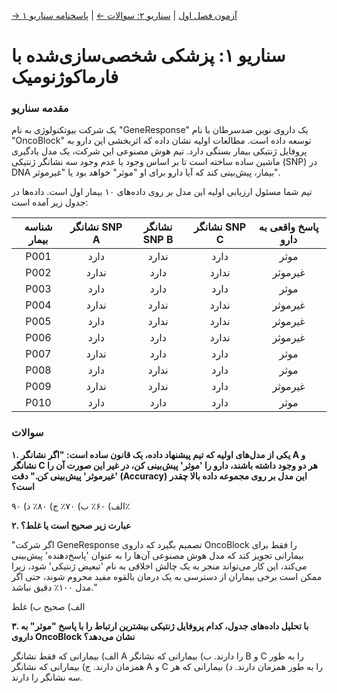 [→ آزمون فصل اول](./index.md) | [سناریو ۲: سوالات ←](./scenario-02-questions.md) | [پاسخنامه سناریو ۱](./scenario-01-answers.md)

# سناریو ۱: پزشکی شخصی‌سازی‌شده با فارماکوژنومیک

### مقدمه سناریو

یک شرکت بیوتکنولوژی به نام "GeneResponse" یک داروی نوین ضدسرطان با نام "OncoBlock" توسعه داده است. مطالعات اولیه نشان داده که اثربخشی این دارو به پروفایل ژنتیکی بیمار بستگی دارد. تیم هوش مصنوعی این شرکت، یک مدل یادگیری ماشین ساده ساخته است تا بر اساس وجود یا عدم وجود سه نشانگر ژنتیکی (SNP) در DNA بیمار، پیش‌بینی کند که آیا دارو برای او "موثر" خواهد بود یا "غیرموثر".

تیم شما مسئول ارزیابی اولیه این مدل بر روی داده‌های ۱۰ بیمار اول است. داده‌ها در جدول زیر آمده است:

| شناسه بیمار | نشانگر SNP A | نشانگر SNP B | نشانگر SNP C | پاسخ واقعی به دارو |
| :---------: | :----------: | :----------: | :----------: | :----------------: |
|    P001     |     دارد     |    ندارد     |     دارد     |        موثر        |
|    P002     |    ندارد     |     دارد     |    ندارد     |      غیرموثر       |
|    P003     |     دارد     |     دارد     |     دارد     |        موثر        |
|    P004     |    ندارد     |    ندارد     |    ندارد     |      غیرموثر       |
|    P005     |     دارد     |    ندارد     |    ندارد     |      غیرموثر       |
|    P006     |     دارد     |     دارد     |    ندارد     |      غیرموثر       |
|    P007     |    ندارد     |     دارد     |     دارد     |        موثر        |
|    P008     |     دارد     |    ندارد     |     دارد     |        موثر        |
|    P009     |    ندارد     |    ندارد     |     دارد     |      غیرموثر       |
|    P010     |     دارد     |     دارد     |     دارد     |        موثر        |

### سوالات

**۱. یکی از مدل‌های اولیه که تیم پیشنهاد داده، یک قانون ساده است: "اگر نشانگر A و نشانگر C هر دو وجود داشته باشند، دارو را 'موثر' پیش‌بینی کن، در غیر این صورت آن را 'غیرموثر' پیش‌بینی کن." دقت (Accuracy) این مدل بر روی مجموعه داده بالا چقدر است؟**

الف) ۶۰٪
ب) ۷۰٪
ج) ۸۰٪
د) ۹۰٪

**۲. عبارت زیر صحیح است یا غلط؟**

"اگر شرکت GeneResponse تصمیم بگیرد که داروی OncoBlock را فقط برای بیمارانی تجویز کند که مدل هوش مصنوعی آن‌ها را به عنوان 'پاسخ‌دهنده' پیش‌بینی می‌کند، این کار می‌تواند منجر به یک چالش اخلاقی به نام 'تبعیض ژنتیکی' شود، زیرا ممکن است برخی بیماران از دسترسی به یک درمان بالقوه مفید محروم شوند، حتی اگر مدل ۱۰۰٪ دقیق نباشد."

الف) صحیح
ب) غلط

**۳. با تحلیل داده‌های جدول، کدام پروفایل ژنتیکی بیشترین ارتباط را با پاسخ "موثر" به داروی OncoBlock نشان می‌دهد؟**

الف) بیمارانی که فقط نشانگر A را دارند.
ب) بیمارانی که نشانگر B و C را به طور همزمان دارند.
ج) بیمارانی که نشانگر A و C را به طور همزمان دارند.
د) بیمارانی که هر سه نشانگر را دارند.
